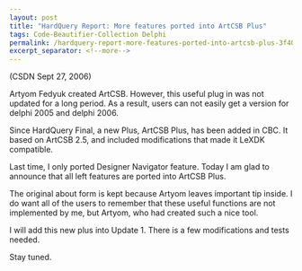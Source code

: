 ```yaml
---
layout: post
title: "HardQuery Report: More features ported into ArtCSB Plus"
tags: Code-Beautifier-Collection Delphi
permalink: /hardquery-report-more-features-ported-into-artcsb-plus-3f40f0c52ee2
excerpt_separator: <!--more-->
---
```

(CSDN Sept 27, 2006)

Artyom Fedyuk created ArtCSB. However, this useful plug in was not updated for a long period. As a result, users can not easily get a version for delphi 2005 and delphi 2006.

Since HardQuery Final, a new Plus, ArtCSB Plus, has been added in CBC. It based on ArtCSB 2.5, and included modifications that made it LeXDK compatible.
<!--more-->

Last time, I only ported Designer Navigator feature. Today I am glad to announce that all left features are ported into ArtCSB Plus.

The original about form is kept because Artyom leaves important tip inside. I do want all of the users to remember that these useful functions are not implemented by me, but Artyom, who had created such a nice tool.

I will add this new plus into Update 1. There is a few modifications and tests needed.

Stay tuned.
